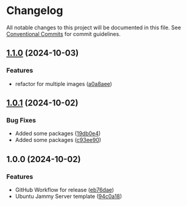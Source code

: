 # Changelog

All notable changes to this project will be documented in this file. See
[Conventional Commits](https://conventionalcommits.org) for commit guidelines.

## [1.1.0](https://github.com/bcochofel/packer-proxmox-ubuntu/compare/1.0.1...1.1.0) (2024-10-03)

### Features

* refactor for multiple images ([a0a8aee](https://github.com/bcochofel/packer-proxmox-ubuntu/commit/a0a8aee0b9db0dd16cd9a15339954fa1718431a3))

## [1.0.1](https://github.com/bcochofel/packer-proxmox-ubuntu/compare/1.0.0...1.0.1) (2024-10-02)

### Bug Fixes

* Added some packages ([19db0e4](https://github.com/bcochofel/packer-proxmox-ubuntu/commit/19db0e41398a7cbe3350acf7479c6386255be491))
* Added some packages ([c93ee90](https://github.com/bcochofel/packer-proxmox-ubuntu/commit/c93ee9068ebd65079181edb455fc1f5928e89f04))

## 1.0.0 (2024-10-02)

### Features

* GitHub Workflow for release ([eb76dae](https://github.com/bcochofel/packer-proxmox-ubuntu/commit/eb76dae801029cba172df1f458971cbb44374e7e))
* Ubuntu Jammy Server template ([94c0a18](https://github.com/bcochofel/packer-proxmox-ubuntu/commit/94c0a18573f8b1a758d37014c983e4db1a00ffc0))
